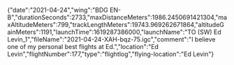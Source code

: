 {"date":"2021-04-24","wing":"BDG EN-B","durationSeconds":2733,"maxDistanceMeters":1986.2450691421304,"maxAltitudeMeters":799,"trackLengthMeters":19743.969262671864,"altitudeGainMeters":1191,"launchTime":1619287386000,"launchName":"TO (SW) Ed Levin_1","fileName":"2021-04-24-XAH-bqz-75.igc","comment":"I believe one of my personal best flights at Ed.","location":"Ed Levin","flightNumber":177,"type":"flightlog","flying-location":"Ed Levin"}
